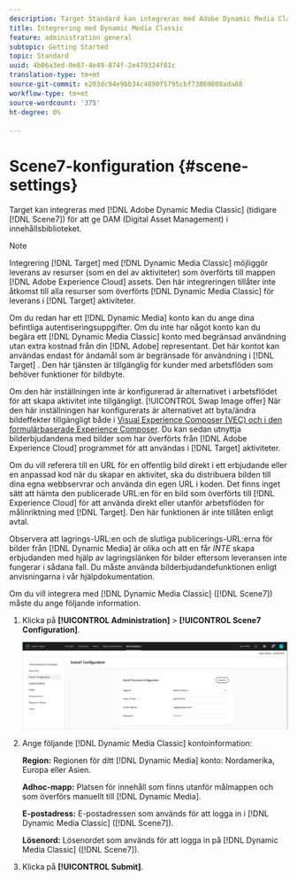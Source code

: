 ```yaml
---
description: Target Standard kan integreras med Adobe Dynamic Media Classic (tidigare Scene7) för att tillhandahålla DAM (Digital Asset Management) i innehållsbiblioteket.
title: Integrering med Dynamic Media Classic
feature: administration general
subtopic: Getting Started
topic: Standard
uuid: 4b06a3ed-0e87-4e49-874f-2e479324f81c
translation-type: tm+mt
source-git-commit: e203dc94e9bb34c4090f5795cbf73869808ada88
workflow-type: tm+mt
source-wordcount: '375'
ht-degree: 0%

---
```



# Scene7-konfiguration {#scene-settings}

Target kan integreras med [!DNL Adobe Dynamic Media Classic] (tidigare [!DNL Scene7]) för att ge DAM (Digital Asset Management) i innehållsbiblioteket.

>[!NOTE]
>
>Integrering [!DNL Target] med [!DNL Dynamic Media Classic] möjliggör leverans av resurser (som en del av aktiviteter) som överförts till mappen [!DNL Adobe Experience Cloud] assets. Den här integreringen tillåter inte åtkomst till alla resurser som överförts [!DNL Dynamic Media Classic] för leverans i [!DNL Target] aktiviteter.

Om du redan har ett [!DNL Dynamic Media] konto kan du ange dina befintliga autentiseringsuppgifter. Om du inte har något konto kan du begära ett [!DNL Dynamic Media Classic] konto med begränsad användning utan extra kostnad från din [!DNL Adobe] representant. Det här kontot kan användas endast för ändamål som är begränsade för användning i [!DNL Target] . Den här tjänsten är tillgänglig för kunder med arbetsflöden som behöver funktioner för bildbyte.

Om den här inställningen inte är konfigurerad är alternativet i arbetsflödet för att skapa aktivitet inte tillgängligt. [!UICONTROL Swap Image offer] När den här inställningen har konfigurerats är alternativet att byta/ändra bildeffekter tillgängligt både i [Visual Experience Composer (VEC) och i den formulärbaserade Experience Composer](../c-experiences/experiences.md#concept_A2E10F6AFB3D4AEAB6951EE14688848D). Du kan sedan utnyttja bilderbjudandena med bilder som har överförts från [!DNL Adobe Experience Cloud] programmet för att användas i [!DNL Target] aktiviteter.

Om du vill referera till en URL för en offentlig bild direkt i ett erbjudande eller en anpassad kod när du skapar en aktivitet, ska du distribuera bilden till dina egna webbservrar och använda din egen URL i koden. Det finns inget sätt att hämta den publicerade URL:en för en bild som överförts till [!DNL Experience Cloud] för att använda direkt eller utanför arbetsflöden för målinriktning med [!DNL Target]. Den här funktionen är inte tillåten enligt avtal.

Observera att lagrings-URL:en och de slutliga publicerings-URL:erna för bilder från [!DNL Dynamic Media] är olika och att en får *INTE* skapa erbjudanden med hjälp av lagringslänken för bilder eftersom leveransen inte fungerar i sådana fall. Du måste använda bilderbjudandefunktionen enligt anvisningarna i vår hjälpdokumentation.

Om du vill integrera med [!DNL Dynamic Media Classic] ([!DNL Scene7]) måste du ange följande information.

1. Klicka på **[!UICONTROL Administration]** > **[!UICONTROL Scene7 Configuration]**.

   ![Scene7 page](/help/administrating-target/assets/scene7.png)

1. Ange följande [!DNL Dynamic Media Classic] kontoinformation:

   **Region:** Regionen för ditt [!DNL Dynamic Media] konto: Nordamerika, Europa eller Asien.

   **Adhoc-mapp:** Platsen för innehåll som finns utanför målmappen och som överförs manuellt till [!DNL Dynamic Media].

   **E-postadress:** E-postadressen som används för att logga in i [!DNL Dynamic Media Classic] ([!DNL Scene7]).

   **Lösenord:** Lösenordet som används för att logga in på [!DNL Dynamic Media Classic] ([!DNL Scene7]).

1. Klicka på **[!UICONTROL Submit]**.
